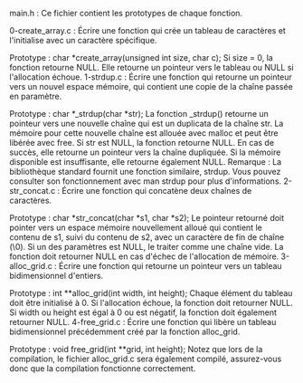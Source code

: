 main.h : Ce fichier contient les prototypes de chaque fonction.

0-create_array.c : Écrire une fonction qui crée un tableau de caractères et l'initialise avec un caractère spécifique.

Prototype : char *create_array(unsigned int size, char c);
Si size = 0, la fonction retourne NULL.
Elle retourne un pointeur vers le tableau ou NULL si l'allocation échoue.
1-strdup.c : Écrire une fonction qui retourne un pointeur vers un nouvel espace mémoire, qui contient une copie de la chaîne passée en paramètre.

Prototype : char *_strdup(char *str);
La fonction _strdup() retourne un pointeur vers une nouvelle chaîne qui est un duplicata de la chaîne str. La mémoire pour cette nouvelle chaîne est allouée avec malloc et peut être libérée avec free.
Si str est NULL, la fonction retourne NULL. En cas de succès, elle retourne un pointeur vers la chaîne dupliquée. Si la mémoire disponible est insuffisante, elle retourne également NULL.
Remarque : La bibliothèque standard fournit une fonction similaire, strdup. Vous pouvez consulter son fonctionnement avec man strdup pour plus d'informations.
2-str_concat.c : Écrire une fonction qui concatène deux chaînes de caractères.

Prototype : char *str_concat(char *s1, char *s2);
Le pointeur retourné doit pointer vers un espace mémoire nouvellement alloué qui contient le contenu de s1, suivi du contenu de s2, avec un caractère de fin de chaîne (\0).
Si un des paramètres est NULL, le traiter comme une chaîne vide.
La fonction doit retourner NULL en cas d'échec de l'allocation de mémoire.
3-alloc_grid.c : Écrire une fonction qui retourne un pointeur vers un tableau bidimensionnel d'entiers.

Prototype : int **alloc_grid(int width, int height);
Chaque élément du tableau doit être initialisé à 0.
Si l'allocation échoue, la fonction doit retourner NULL.
Si width ou height est égal à 0 ou est négatif, la fonction doit également retourner NULL.
4-free_grid.c : Écrire une fonction qui libère un tableau bidimensionnel précédemment créé par la fonction alloc_grid.

Prototype : void free_grid(int **grid, int height);
Notez que lors de la compilation, le fichier alloc_grid.c sera également compilé, assurez-vous donc que la compilation fonctionne correctement.
